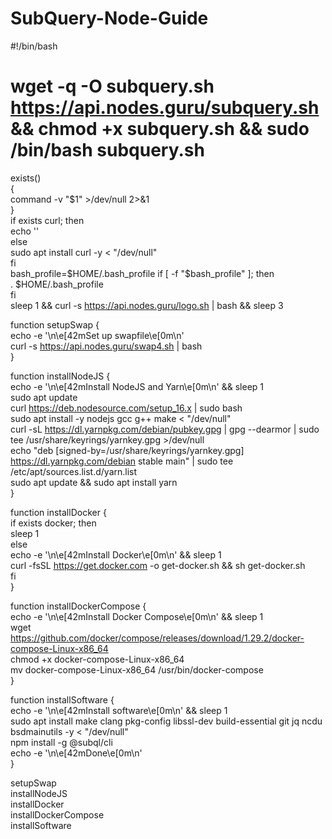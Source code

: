 # SubQuery-Node-Guide

#!/bin/bash  
# wget -q -O subquery.sh https://api.nodes.guru/subquery.sh && chmod +x subquery.sh && sudo /bin/bash subquery.sh  
  
  
exists()  
{  
  command -v "$1" >/dev/null 2>&1  
}  
if exists curl; then  
	echo ''  
else  
  sudo apt install curl -y < "/dev/null"  
fi  
bash_profile=$HOME/.bash_profile  
if [ -f "$bash_profile" ]; then  
    . $HOME/.bash_profile  
fi  
sleep 1 && curl -s https://api.nodes.guru/logo.sh | bash && sleep 3  
  
function setupSwap {  
	echo -e '\n\e[42mSet up swapfile\e[0m\n'  
	curl -s https://api.nodes.guru/swap4.sh | bash  
}  
  
function installNodeJS {  
	echo -e '\n\e[42mInstall NodeJS and Yarn\e[0m\n' && sleep 1  
	sudo apt update  
	curl https://deb.nodesource.com/setup_16.x | sudo bash  
	sudo apt install -y nodejs gcc g++ make < "/dev/null"  
	curl -sL https://dl.yarnpkg.com/debian/pubkey.gpg | gpg --dearmor | sudo tee /usr/share/keyrings/yarnkey.gpg >/dev/null  
    echo "deb [signed-by=/usr/share/keyrings/yarnkey.gpg] https://dl.yarnpkg.com/debian stable main" | sudo tee /etc/apt/sources.list.d/yarn.list  
    sudo apt update && sudo apt install yarn  
}  
  
function installDocker {  
	if exists docker; then  
		sleep 1  
	else  
		echo -e '\n\e[42mInstall Docker\e[0m\n' && sleep 1  
		curl -fsSL https://get.docker.com -o get-docker.sh && sh get-docker.sh  
	fi  
}  
  
function installDockerCompose {  
	echo -e '\n\e[42mInstall Docker Compose\e[0m\n' && sleep 1  
	wget https://github.com/docker/compose/releases/download/1.29.2/docker-compose-Linux-x86_64  
	chmod +x docker-compose-Linux-x86_64  
	mv docker-compose-Linux-x86_64 /usr/bin/docker-compose  
}  
  
function installSoftware {  
	echo -e '\n\e[42mInstall software\e[0m\n' && sleep 1  
	sudo apt install make clang pkg-config libssl-dev build-essential git jq ncdu bsdmainutils -y < "/dev/null"  
	npm install -g @subql/cli  
	echo -e '\n\e[42mDone\e[0m\n'  
}  
  
setupSwap  
installNodeJS  
installDocker  
installDockerCompose  
installSoftware  

